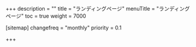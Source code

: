 +++
description = ""
title = "ランディングページ"
menuTitle = "ランディングページ"
toc = true
weight = 7000


[sitemap]
  changefreq = "monthly"
  priority = 0.1

+++
